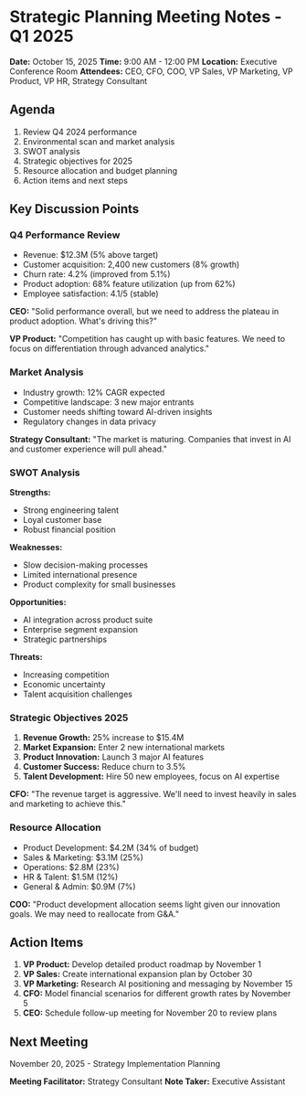 # Strategic Planning Meeting Notes - Q1 2025

**Date:** October 15, 2025
**Time:** 9:00 AM - 12:00 PM
**Location:** Executive Conference Room
**Attendees:** CEO, CFO, COO, VP Sales, VP Marketing, VP Product, VP HR, Strategy Consultant

## Agenda
1. Review Q4 2024 performance
2. Environmental scan and market analysis
3. SWOT analysis
4. Strategic objectives for 2025
5. Resource allocation and budget planning
6. Action items and next steps

## Key Discussion Points

### Q4 Performance Review
- Revenue: $12.3M (5% above target)
- Customer acquisition: 2,400 new customers (8% growth)
- Churn rate: 4.2% (improved from 5.1%)
- Product adoption: 68% feature utilization (up from 62%)
- Employee satisfaction: 4.1/5 (stable)

**CEO:** "Solid performance overall, but we need to address the plateau in product adoption. What's driving this?"

**VP Product:** "Competition has caught up with basic features. We need to focus on differentiation through advanced analytics."

### Market Analysis
- Industry growth: 12% CAGR expected
- Competitive landscape: 3 new major entrants
- Customer needs shifting toward AI-driven insights
- Regulatory changes in data privacy

**Strategy Consultant:** "The market is maturing. Companies that invest in AI and customer experience will pull ahead."

### SWOT Analysis
**Strengths:**
- Strong engineering talent
- Loyal customer base
- Robust financial position

**Weaknesses:**
- Slow decision-making processes
- Limited international presence
- Product complexity for small businesses

**Opportunities:**
- AI integration across product suite
- Enterprise segment expansion
- Strategic partnerships

**Threats:**
- Increasing competition
- Economic uncertainty
- Talent acquisition challenges

### Strategic Objectives 2025
1. **Revenue Growth:** 25% increase to $15.4M
2. **Market Expansion:** Enter 2 new international markets
3. **Product Innovation:** Launch 3 major AI features
4. **Customer Success:** Reduce churn to 3.5%
5. **Talent Development:** Hire 50 new employees, focus on AI expertise

**CFO:** "The revenue target is aggressive. We'll need to invest heavily in sales and marketing to achieve this."

### Resource Allocation
- Product Development: $4.2M (34% of budget)
- Sales & Marketing: $3.1M (25%)
- Operations: $2.8M (23%)
- HR & Talent: $1.5M (12%)
- General & Admin: $0.9M (7%)

**COO:** "Product development allocation seems light given our innovation goals. We may need to reallocate from G&A."

## Action Items
1. **VP Product:** Develop detailed product roadmap by November 1
2. **VP Sales:** Create international expansion plan by October 30
3. **VP Marketing:** Research AI positioning and messaging by November 15
4. **CFO:** Model financial scenarios for different growth rates by November 5
5. **CEO:** Schedule follow-up meeting for November 20 to review plans

## Next Meeting
November 20, 2025 - Strategy Implementation Planning

**Meeting Facilitator:** Strategy Consultant
**Note Taker:** Executive Assistant
